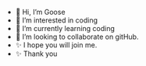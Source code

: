- 👋 Hi, I’m Goose
- 👀 I’m interested in coding
- 🌱 I’m currently learning coding
- 💞️ I’m looking to collaborate on gitHub. 
- ✨ I hope you will join me.  
- ✨ Thank you

<!---
Usingh28/Usingh28 is a ✨ special ✨ repository because its `README.md` (this file) appears on your GitHub profile.
You can click the Preview link to take a look at your changes.
--->
